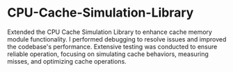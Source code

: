 # CPU-Cache-Simulation-Library
Extended the CPU Cache Simulation Library to enhance cache memory module functionality. I performed debugging to resolve issues and improved the codebase's performance. Extensive testing was conducted to ensure reliable operation, focusing on simulating cache behaviors, measuring misses, and optimizing cache operations.
